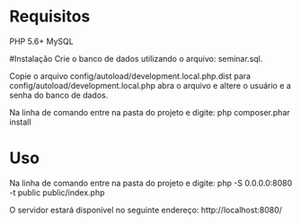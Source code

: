 # Requisitos
PHP 5.6+
MySQL

#Instalação
Crie o banco de dados utilizando o arquivo: seminar.sql.

Copie o arquivo config/autoload/development.local.php.dist para config/autoload/development.local.php abra o arquivo e altere o usuário e a senha do banco de dados.

Na linha de comando entre na pasta do projeto e digite:
php composer.phar install

# Uso

Na linha de comando entre na pasta do projeto e digite:
php -S 0.0.0.0:8080 -t public public/index.php

O servidor estará disponível no seguinte endereço:
http://localhost:8080/

